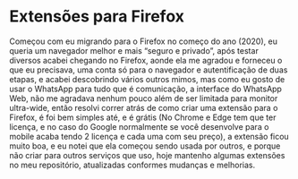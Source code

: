 # Extensões para Firefox

Começou com eu migrando para o Firefox no começo do ano (2020), eu queria um navegador melhor e mais “seguro e privado”, após testar diversos acabei chegando no Firefox, aonde ela me agradou e forneceu o que eu precisava, uma conta só para o navegador e autentificação de duas etapas, e acabei descobrindo vários outros mimos, mas como eu gosto de usar o WhatsApp para tudo que é comunicação, a interface do WhatsApp Web, não me agradava nenhum pouco além de ser limitada para monitor ultra-wide, então resolvi correr atrás de como criar uma extensão para o Firefox, é foi bem simples até, e é grátis (No Chrome e Edge tem que ter licença, e no caso do Google normalmente se você desenvolve para o mobile acaba tendo 2 licença e cada uma com seu preço), a extensão ficou muito boa, e eu notei que ela começou sendo usada por outros, e porque não criar para outros serviços que uso, hoje mantenho algumas extensões no meu repositório, atualizadas conformes mudanças e melhorias.
